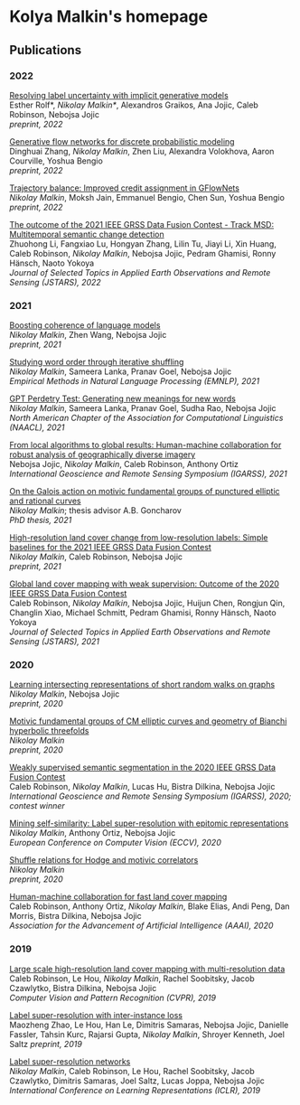 # Kolya Malkin's homepage

## Publications

### 2022 

[Resolving label uncertainty with implicit generative models](https://hi.com)    
Esther Rolf\*, *Nikolay Malkin\**, Alexandros Graikos, Ana Jojic, Caleb Robinson, Nebojsa Jojic    
*preprint, 2022*

[Generative flow networks for discrete probabilistic modeling](https://arxiv.org/abs/2202.01361)    
Dinghuai Zhang, *Nikolay Malkin*, Zhen Liu, Alexandra Volokhova, Aaron Courville, Yoshua Bengio    
*preprint, 2022*

[Trajectory balance: Improved credit assignment in GFlowNets](https//arxiv.org/abs/2201.13259)     
*Nikolay Malkin*, Moksh Jain, Emmanuel Bengio, Chen Sun, Yoshua Bengio    
*preprint, 2022*

[The outcome of the 2021 IEEE GRSS Data Fusion Contest - Track MSD: Multitemporal semantic change detection](link)    
Zhuohong Li, Fangxiao Lu, Hongyan Zhang, Lilin Tu, Jiayi Li, Xin Huang, Caleb Robinson, *Nikolay Malkin*, Nebojsa Jojic, Pedram Ghamisi, Ronny Hänsch, Naoto Yokoya       
*Journal of Selected Topics in Applied Earth Observations and Remote Sensing (JSTARS), 2022*

### 2021 

[Boosting coherence of language models](https://arxiv.org/abs/2110.08294)    
*Nikolay Malkin*, Zhen Wang, Nebojsa Jojic    
*preprint, 2021*

[Studying word order through iterative shuffling](link)    
*Nikolay Malkin*, Sameera Lanka, Pranav Goel, Nebojsa Jojic    
*Empirical Methods in Natural Language Processing (EMNLP), 2021*

[GPT Perdetry Test: Generating new meanings for new words](link)    
*Nikolay Malkin*, Sameera Lanka, Pranav Goel, Sudha Rao, Nebojsa Jojic    
*North American Chapter of the Association for Computational Linguistics (*NAACL*), 2021*

[From local algorithms to global results: Human-machine collaboration for robust analysis of geographically diverse imagery](link)    
Nebojsa Jojic, *Nikolay Malkin*, Caleb Robinson, Anthony Ortiz     
*International Geoscience and Remote Sensing Symposium (IGARSS), 2021*

[On the Galois action on motivic fundamental groups of punctured elliptic and rational curves](link)    
*Nikolay Malkin*; thesis advisor A.B. Goncharov    
*PhD thesis, 2021*

[High-resolution land cover change from low-resolution labels: Simple baselines for the 2021 IEEE GRSS Data Fusion Contest](https://arxiv.org/abs/2101.01154)    
*Nikolay Malkin*, Caleb Robinson, Nebojsa Jojic    
*preprint, 2021*

[Global land cover mapping with weak supervision: Outcome of the 2020 IEEE GRSS Data Fusion Contest](link)     
Caleb Robinson, *Nikolay Malkin*, Nebojsa Jojic, Huijun Chen, Rongjun Qin, Changlin Xiao, Michael Schmitt, Pedram Ghamisi, Ronny Hänsch, Naoto Yokoya    
*Journal of Selected Topics in Applied Earth Observations and Remote Sensing (JSTARS), 2021*

### 2020

[Learning intersecting representations of short random walks on graphs](link)    
*Nikolay Malkin*, Nebojsa Jojic    
*preprint, 2020*

[Motivic fundamental groups of CM elliptic curves and geometry of Bianchi hyperbolic threefolds](https://arxiv.org/abs/2010.07238)    
*Nikolay Malkin*    
*preprint, 2020*

[Weakly supervised semantic segmentation in the 2020 IEEE GRSS Data Fusion Contest](link)    
Caleb Robinson, *Nikolay Malkin*, Lucas Hu, Bistra Dilkina, Nebojsa Jojic    
*International Geoscience and Remote Sensing Symposium (IGARSS), 2020; contest winner*

[Mining self-similarity: Label super-resolution with epitomic representations](link)   
*Nikolay Malkin*, Anthony Ortiz, Nebojsa Jojic    
*European Conference on Computer Vision (ECCV), 2020*

[Shuffle relations for Hodge and motivic correlators](https://arxiv.org/abs/2003.06521)  
*Nikolay Malkin*  
*preprint, 2020*

[Human-machine collaboration for fast land cover mapping](link)  
Caleb Robinson, Anthony Ortiz, *Nikolay Malkin*, Blake Elias, Andi Peng, Dan Morris, Bistra Dilkina, Nebojsa Jojic   
*Association for the Advancement of Artificial Intelligence (AAAI), 2020*

### 2019

[Large scale high-resolution land cover mapping with multi-resolution data](link)  
Caleb Robinson, Le Hou, *Nikolay Malkin*, Rachel Soobitsky, Jacob Czawlytko, Bistra Dilkina, Nebojsa Jojic  
*Computer Vision and Pattern Recognition (CVPR), 2019*

[Label super-resolution with inter-instance loss](https://arxiv.org/abs/1904.04429)  
Maozheng Zhao, Le Hou, Han Le, Dimitris Samaras, Nebojsa Jojic, Danielle Fassler, Tahsin Kurc, Rajarsi Gupta, *Nikolay Malkin*, Shroyer Kenneth, Joel Saltz 
*preprint, 2019*

[Label super-resolution networks](link)  
*Nikolay Malkin*, Caleb Robinson, Le Hou, Rachel Soobitsky, Jacob Czawlytko, Dimitris Samaras, Joel Saltz, Lucas Joppa, Nebojsa Jojic  
*International Conference on Learning Representations (ICLR), 2019*

